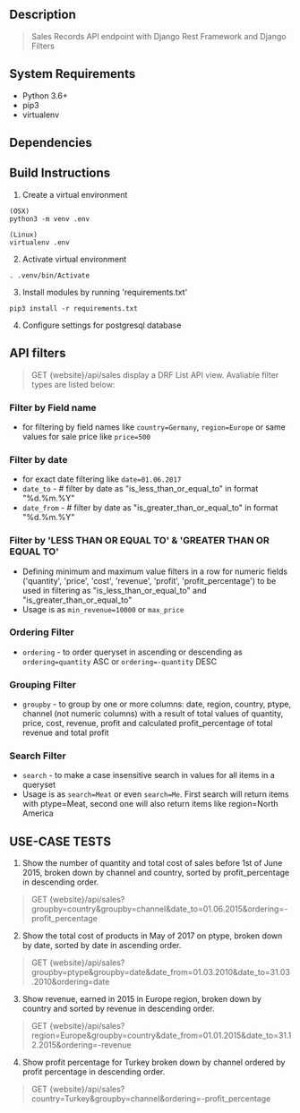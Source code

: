 ## Description

> Sales Records API endpoint with Django Rest Framework and Django Filters

## System Requirements

- Python 3.6+
- pip3
- virtualenv

## Dependencies

<!-- > See [requirements.txt](https://github.com/talented/djangoAPI_task/blob/master/requirements.txt) for more information. -->

## Build Instructions

1. Create a virtual environment

```
(OSX)
python3 -m venv .env

(Linux)
virtualenv .env
```

2. Activate virtual environment

```
. .venv/bin/Activate
```

3. Install modules by running 'requirements.txt'

```
pip3 install -r requirements.txt
```

4. Configure settings for postgresql database

## API filters

> GET {website}/api/sales display a DRF List API view. Avaliable filter types are listed below:

### Filter by Field name

- for filtering by field names like `country=Germany`, `region=Europe` or same values for sale price like `price=500`

### Filter by date

- for exact date filtering like `date=01.06.2017`
- `date_to` - # filter by date as "is_less_than_or_equal_to" in format "%d.%m.%Y"
- `date_from` - # filter by date as "is_greater_than_or_equal_to" in format "%d.%m.%Y"

### Filter by 'LESS THAN OR EQUAL TO' & 'GREATER THAN OR EQUAL TO'

- Defining minimum and maximum value filters in a row for numeric fields ('quantity', 'price', 'cost', 'revenue', 'profit', 'profit_percentage') to be used in filtering as "is_less_than_or_equal_to" and "is_greater_than_or_equal_to"
- Usage is as `min_revenue=10000` or `max_price`

### Ordering Filter

- `ordering` - to order queryset in ascending or descending as `ordering=quantity` ASC or `ordering=-quantity` DESC

### Grouping Filter

- `groupby` - to group by one or more columns: date, region, country, ptype, channel (not numeric columns) with a result of total values of quantity, price, cost, revenue, profit and calculated profit_percentage of total revenue and total profit

### Search Filter

- `search` - to make a case insensitive search in values for all items in a queryset
- Usage is as `search=Meat` or even `search=Me`. First search will return items with ptype=Meat, second one will also return items like region=North America

## USE-CASE TESTS

1. Show the number of quantity and total cost of sales before 1st of June 2015, broken down by channel and country, sorted by profit_percentage in descending order.

> GET {website}/api/sales?groupby=country&groupby=channel&date_to=01.06.2015&ordering=-profit_percentage

2. Show the total cost of products in May of 2017 on ptype, broken down by date, sorted by date in ascending order.

> GET {website}/api/sales?groupby=ptype&groupby=date&date_from=01.03.2010&date_to=31.03.2010&ordering=date

3. Show revenue, earned in 2015 in Europe region, broken down by country and sorted by revenue in descending order.

> GET {website}/api/sales?region=Europe&groupby=country&date_from=01.01.2015&date_to=31.12.2015&ordering=-revenue

4. Show profit percentage for Turkey broken down by channel ordered by profit percentage in descending order.

> GET {website}/api/sales?country=Turkey&groupby=channel&ordering=-profit_percentage
